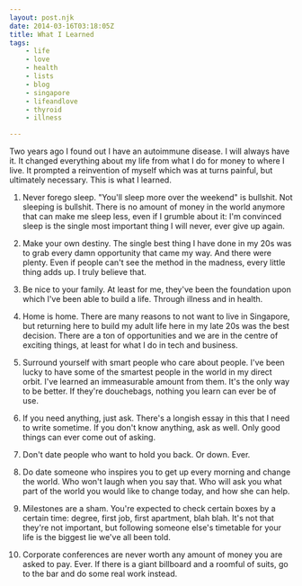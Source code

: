 ```yaml
---
layout: post.njk
date: 2014-03-16T03:18:05Z
title: What I Learned
tags: 
    - life
    - love
    - health
    - lists
    - blog
    - singapore
    - lifeandlove
    - thyroid
    - illness

---
```


Two years ago I found out I have an autoimmune disease. I will always have it. It changed everything about my life from what I do for money to where I live. It prompted a reinvention of myself which was at turns painful, but ultimately necessary. This is what I learned.

1. Never forego sleep. "You'll sleep more over the weekend" is bullshit. Not sleeping is bullshit. There is no amount of money in the world anymore that can make me sleep less, even if I grumble about it: I'm convinced sleep is the single most important thing I will never, ever give up again.

2. Make your own destiny. The single best thing I have done in my 20s was to grab every damn opportunity that came my way. And there were plenty. Even if people can't see the method in the madness, every little thing adds up. I truly believe that.

3. Be nice to your family. At least for me, they've been the foundation upon which I've been able to build a life. Through illness and in health.

4. Home is home. There are many reasons to not want to live in Singapore, but returning here to build my adult life here in my late 20s was the best decision. There are a ton of opportunities and we are in the centre of exciting things, at least for what I do in tech and business.

5. Surround yourself with smart people who care about people. I've been lucky to have some of the smartest people in the world in my direct orbit. I've learned an immeasurable amount from them. It's the only way to be better. If they're douchebags, nothing you learn can ever be of use.

6. If you need anything, just ask. There's a longish essay in this that I need to write sometime. If you don't know anything, ask as well. Only good things can ever come out of asking.

7. Don't date people who want to hold you back. Or down. Ever.

8. Do date someone who inspires you to get up every morning and change the world. Who won't laugh when you say that. Who will ask you what part of the world you would like to change today, and how she can help.

9. Milestones are a sham. You're expected to check certain boxes by a certain time: degree, first job, first apartment, blah blah. It's not that they're not important, but following someone else's timetable for your life is the biggest lie we've all been told.

10. Corporate conferences are never worth any amount of money you are asked to pay. Ever. If there is a giant billboard and a roomful of suits, go to the bar and do some real work instead.
